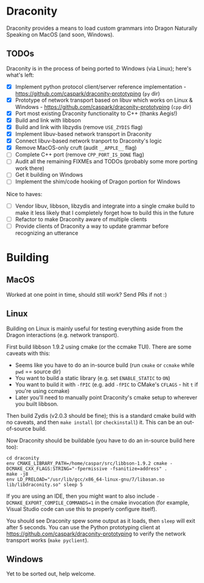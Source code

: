 Draconity
=========

Draconity provides a means to load custom grammars into Dragon Naturally Speaking on MacOS (and soon, Windows).

TODOs
-----

Draconity is in the process of being ported to Windows (via Linux); here's what's left:

- [x] Implement python protocol client/server reference implementation - https://github.com/caspark/draconity-prototyping (`py` dir)
- [x] Prototype of network transport based on libuv which works on Linux & Windows - https://github.com/caspark/draconity-prototyping (`cpp` dir)
- [x] Port most existing Draconity functionality to C++ (thanks Aegis!)
- [x] Build and link with libbson
- [x] Build and link with libzydis (remove `USE_ZYDIS` flag)
- [x] Implement libuv-based network transport in Draconity
- [x] Connect libuv-based network tranport to Draconity's logic
- [x] Remove MacOS-only cruft (audit `__APPLE__` flag)
- [ ] Complete C++ port (remove `CPP_PORT_IS_DONE` flag)
- [ ] Audit all the remaining FIXMEs and TODOs (probably some more porting work there)
- [ ] Get it building on Windows
- [ ] Implement the shim/code hooking of Dragon portion for Windows

Nice to haves:

- [ ] Vendor libuv, libbson, libzydis and integrate into a single cmake build to make it less likely that I completely forget how to build this in the future
- [ ] Refactor to make Draconity aware of multiple clients
- [ ] Provide clients of Draconity a way to update grammar before recognizing an utterance

Building
========

MacOS
-----

Worked at one point in time, should still work? Send PRs if not :)

Linux
-----

Building on Linux is mainly useful for testing everything aside from the Dragon interactions (e.g. network transport).

First build libbson 1.9.2 using cmake (or the ccmake TUI). There are some caveats with this:

* Seems like you have to do an in-source build (run `cmake` or `ccmake` while `pwd` == source dir)
* You want to build a static library (e.g. set `ENABLE_STATIC` to `ON`)
* You want to build it with `-fPIC` (e.g. add `-fPIC` to CMake's `CFLAGS` - hit `t` if you're using ccmake)
* Later you'll need to manually point Draconity's cmake setup to wherever you built libbson.

Then build Zydis (v2.0.3 should be fine); this is a standard cmake build with no caveats, and then `make install` (or `checkinstall`) it. This can be an out-of-source build.

Now Draconity should be buildable (you have to do an in-source build here too):

```
cd draconity
env CMAKE_LIBRARY_PATH=/home/caspar/src/libbson-1.9.2 cmake -DCMAKE_CXX_FLAGS:STRING="-fpermissive -fsanitize=address" .
make -j8
env LD_PRELOAD="/usr/lib/gcc/x86_64-linux-gnu/7/libasan.so lib/libdraconity.so" sleep 5
```

If you are using an IDE, then you might want to also include `-DCMAKE_EXPORT_COMPILE_COMMANDS=1` in the cmake invocation (for example, Visual Studio code can use this to properly configure itself).

You should see Draconity spew some output as it loads, then `sleep` will exit after 5 seconds. You can use the Python prototyping client at https://github.com/caspark/draconity-prototyping to verify the network transport works (`make pyclient`).

Windows
-------

Yet to be sorted out, help welcome.
